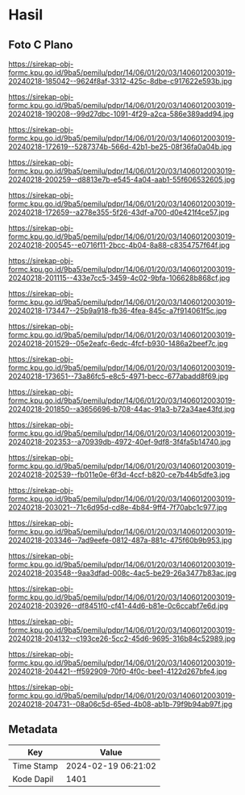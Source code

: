 # Hasil

## Foto C Plano

https://sirekap-obj-formc.kpu.go.id/9ba5/pemilu/pdpr/14/06/01/20/03/1406012003019-20240218-185042--9624f8af-3312-425c-8dbe-c917622e593b.jpg

https://sirekap-obj-formc.kpu.go.id/9ba5/pemilu/pdpr/14/06/01/20/03/1406012003019-20240218-190208--99d27dbc-1091-4f29-a2ca-586e389add94.jpg

https://sirekap-obj-formc.kpu.go.id/9ba5/pemilu/pdpr/14/06/01/20/03/1406012003019-20240218-172619--5287374b-566d-42b1-be25-08f36fa0a04b.jpg

https://sirekap-obj-formc.kpu.go.id/9ba5/pemilu/pdpr/14/06/01/20/03/1406012003019-20240218-200259--d8813e7b-e545-4a04-aab1-55f606532605.jpg

https://sirekap-obj-formc.kpu.go.id/9ba5/pemilu/pdpr/14/06/01/20/03/1406012003019-20240218-172659--a278e355-5f26-43df-a700-d0e421f4ce57.jpg

https://sirekap-obj-formc.kpu.go.id/9ba5/pemilu/pdpr/14/06/01/20/03/1406012003019-20240218-200545--e0716f11-2bcc-4b04-8a88-c8354757f64f.jpg

https://sirekap-obj-formc.kpu.go.id/9ba5/pemilu/pdpr/14/06/01/20/03/1406012003019-20240218-201115--433e7cc5-3459-4c02-9bfa-106628b868cf.jpg

https://sirekap-obj-formc.kpu.go.id/9ba5/pemilu/pdpr/14/06/01/20/03/1406012003019-20240218-173447--25b9a918-fb36-4fea-845c-a7f914061f5c.jpg

https://sirekap-obj-formc.kpu.go.id/9ba5/pemilu/pdpr/14/06/01/20/03/1406012003019-20240218-201529--05e2eafc-6edc-4fcf-b930-1486a2beef7c.jpg

https://sirekap-obj-formc.kpu.go.id/9ba5/pemilu/pdpr/14/06/01/20/03/1406012003019-20240218-173651--73a86fc5-e8c5-4971-becc-677abadd8f69.jpg

https://sirekap-obj-formc.kpu.go.id/9ba5/pemilu/pdpr/14/06/01/20/03/1406012003019-20240218-201850--a3656696-b708-44ac-91a3-b72a34ae43fd.jpg

https://sirekap-obj-formc.kpu.go.id/9ba5/pemilu/pdpr/14/06/01/20/03/1406012003019-20240218-202353--a70939db-4972-40ef-9df8-3f4fa5b14740.jpg

https://sirekap-obj-formc.kpu.go.id/9ba5/pemilu/pdpr/14/06/01/20/03/1406012003019-20240218-202539--fb011e0e-6f3d-4ccf-b820-ce7b44b5dfe3.jpg

https://sirekap-obj-formc.kpu.go.id/9ba5/pemilu/pdpr/14/06/01/20/03/1406012003019-20240218-203021--71c6d95d-cd8e-4b84-9ff4-7f70abc1c977.jpg

https://sirekap-obj-formc.kpu.go.id/9ba5/pemilu/pdpr/14/06/01/20/03/1406012003019-20240218-203346--7ad9eefe-0812-487a-881c-475f60b9b953.jpg

https://sirekap-obj-formc.kpu.go.id/9ba5/pemilu/pdpr/14/06/01/20/03/1406012003019-20240218-203548--9aa3dfad-008c-4ac5-be29-26a3477b83ac.jpg

https://sirekap-obj-formc.kpu.go.id/9ba5/pemilu/pdpr/14/06/01/20/03/1406012003019-20240218-203926--df8451f0-cf41-44d6-b81e-0c6ccabf7e6d.jpg

https://sirekap-obj-formc.kpu.go.id/9ba5/pemilu/pdpr/14/06/01/20/03/1406012003019-20240218-204132--c193ce26-5cc2-45d6-9695-316b84c52989.jpg

https://sirekap-obj-formc.kpu.go.id/9ba5/pemilu/pdpr/14/06/01/20/03/1406012003019-20240218-204421--ff592909-70f0-4f0c-bee1-4122d267bfe4.jpg

https://sirekap-obj-formc.kpu.go.id/9ba5/pemilu/pdpr/14/06/01/20/03/1406012003019-20240218-204731--08a06c5d-65ed-4b08-ab1b-79f9b94ab97f.jpg


## Metadata

| Key        | Value               |
| ---------- | ------------------- |
| Time Stamp | 2024-02-19 06:21:02 |
| Kode Dapil | 1401                |



